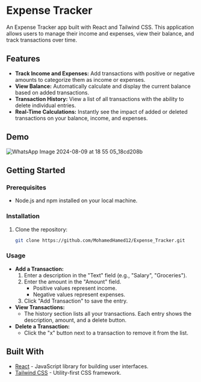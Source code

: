 # Expense Tracker

An Expense Tracker app built with React and Tailwind CSS. This application allows users to manage their income and expenses, view their balance, and track transactions over time.

## Features

- **Track Income and Expenses:** Add transactions with positive or negative amounts to categorize them as income or expenses.
- **View Balance:** Automatically calculate and display the current balance based on added transactions.
- **Transaction History:** View a list of all transactions with the ability to delete individual entries.
- **Real-Time Calculations:** Instantly see the impact of added or deleted transactions on your balance, income, and expenses.

## Demo
![WhatsApp Image 2024-08-09 at 18 55 05_18cd208b](https://github.com/user-attachments/assets/b85bdbeb-f827-4f40-b4a3-eea285785270)


## Getting Started

### Prerequisites

- Node.js and npm installed on your local machine.

### Installation

1. Clone the repository:
   ```bash
   git clone https://github.com/MohamedHamed12/Expense_Tracker.git
   ```


### Usage

- **Add a Transaction:**
    1. Enter a description in the "Text" field (e.g., "Salary", "Groceries").
    2. Enter the amount in the "Amount" field.
        - Positive values represent income.
        - Negative values represent expenses.
    3. Click "Add Transaction" to save the entry.
- **View Transactions:**
    - The history section lists all your transactions. Each entry shows the description, amount, and a delete button.
- **Delete a Transaction:**
    - Click the "x" button next to a transaction to remove it from the list.

## Built With

- [React](https://reactjs.org/) - JavaScript library for building user interfaces.
- [Tailwind CSS](https://tailwindcss.com/) - Utility-first CSS framework.
